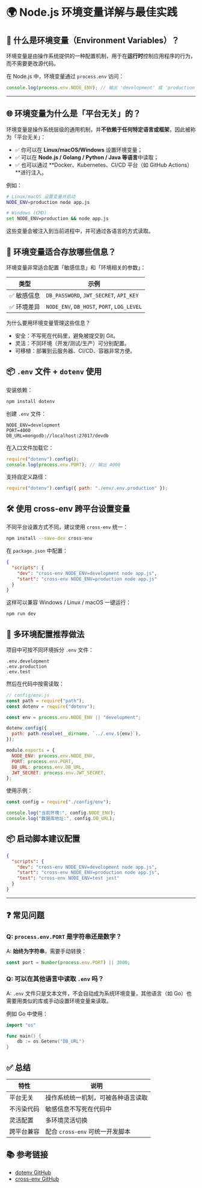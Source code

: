 # 🌍 Node.js 环境变量详解与最佳实践

## 📌 什么是环境变量（Environment Variables）？

环境变量是由操作系统提供的一种配置机制，用于在**运行时**控制应用程序的行为，而不需要更改源代码。

在 Node.js 中，环境变量通过 `process.env` 访问：

```js
console.log(process.env.NODE_ENV); // 输出 'development' 或 'production'
```

---

## 🌐 环境变量为什么是「平台无关」的？

环境变量是操作系统层级的通用机制，并**不依赖于任何特定语言或框架**，因此被称为「平台无关」：

- ✅ 你可以在 **Linux/macOS/Windows** 设置环境变量；
- ✅ 可以在 **Node.js / Golang / Python / Java 等语言**中读取；
- ✅ 也可以通过 **Docker、Kubernetes、CI/CD 平台（如 GitHub Actions）**进行注入。

例如：

```bash
# Linux/macOS 设置变量并启动
NODE_ENV=production node app.js

# Windows (CMD)
set NODE_ENV=production && node app.js
```

这些变量会被注入到当前进程中，并可通过各语言的方式读取。

## 🔐 环境变量适合存放哪些信息？

环境变量非常适合配置「敏感信息」和「环境相关的参数」：

| 类型        | 示例                                       |
| ----------- | ------------------------------------------ |
| ✅ 敏感信息 | `DB_PASSWORD`, `JWT_SECRET`, `API_KEY`     |
| ✅ 环境差异 | `NODE_ENV`, `DB_HOST`, `PORT`, `LOG_LEVEL` |

为什么要用环境变量管理这些信息？

- 安全：不写死在代码里，避免被提交到 Git。
- 灵活：不同环境（开发/测试/生产）可分别配置。
- 可移植：部署到云服务器、CI/CD、容器非常方便。

## 📦 `.env` 文件 + `dotenv` 使用

安装依赖：

```bash
npm install dotenv
```

创建 `.env` 文件：

```env
NODE_ENV=development
PORT=4000
DB_URL=mongodb://localhost:27017/devdb
```

在入口文件加载它：

```js
require("dotenv").config();
console.log(process.env.PORT); // 输出 4000
```

支持自定义路径：

```js
require("dotenv").config({ path: "./env/.env.production" });
```

## 🛠 使用 cross-env 跨平台设置变量

不同平台设置方式不同，建议使用 `cross-env` 统一：

```bash
npm install --save-dev cross-env
```

在 `package.json` 中配置：

```json
{
  "scripts": {
    "dev": "cross-env NODE_ENV=development node app.js",
    "start": "cross-env NODE_ENV=production node app.js"
  }
}
```

这样可以兼容 Windows / Linux / macOS 一键运行：

```bash
npm run dev
```

## 📁 多环境配置推荐做法

项目中可按不同环境拆分 `.env` 文件：

```
.env.development
.env.production
.env.test
```

然后在代码中按需读取：

```js
// config/env.js
const path = require("path");
const dotenv = require("dotenv");

const env = process.env.NODE_ENV || "development";

dotenv.config({
  path: path.resolve(__dirname, `../.env.${env}`),
});

module.exports = {
  NODE_ENV: process.env.NODE_ENV,
  PORT: process.env.PORT,
  DB_URL: process.env.DB_URL,
  JWT_SECRET: process.env.JWT_SECRET,
};
```

使用示例：

```js
const config = require("./config/env");

console.log("当前环境:", config.NODE_ENV);
console.log("数据库地址:", config.DB_URL);
```

## 📦 启动脚本建议配置

```json
{
  "scripts": {
    "dev": "cross-env NODE_ENV=development node app.js",
    "start": "cross-env NODE_ENV=production node app.js",
    "test": "cross-env NODE_ENV=test jest"
  }
}
```

---

## ❓ 常见问题

### Q: `process.env.PORT` 是字符串还是数字？

A: **始终为字符串**，需要手动转换：

```js
const port = Number(process.env.PORT) || 3000;
```

### Q: 可以在其他语言中读取 `.env` 吗？

A: `.env` 文件只是文本文件，不会自动成为系统环境变量，其他语言（如 Go）也需要用类似的库或手动设置环境变量来读取。

例如 Go 中使用：

```go
import "os"

func main() {
    db := os.Getenv("DB_URL")
}
```

## ✅ 总结

| 特性       | 说明                               |
| ---------- | ---------------------------------- |
| 平台无关   | 操作系统统一机制，可被各种语言读取 |
| 不污染代码 | 敏感信息不写死在代码中             |
| 灵活配置   | 多环境灵活切换                     |
| 跨平台兼容 | 配合 `cross-env` 可统一开发脚本    |

## 📚 参考链接

- [dotenv GitHub](https://github.com/motdotla/dotenv)
- [cross-env GitHub](https://github.com/kentcdodds/cross-env)
